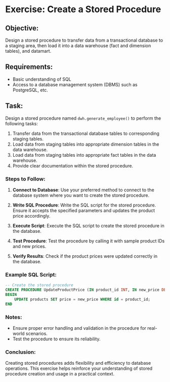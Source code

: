 # Exercise: Create a Stored Procedure

## Objective:
Design a stored procedure to transfer data from a transactional database to a staging area, then load it into a data warehouse (fact and dimension tables), and datamart.

## Requirements:
- Basic understanding of SQL
- Access to a database management system (DBMS) such as PostgreSQL, etc.

## Task:
Design a stored procedure named `dwh.generate_employee()` to perform the following tasks:
1. Transfer data from the transactional database tables to corresponding staging tables.
2. Load data from staging tables into appropriate dimension tables in the data warehouse.
3. Load data from staging tables into appropriate fact tables in the data warehouse.
5. Provide clear documentation within the stored procedure.

### Steps to Follow:

1. **Connect to Database**: Use your preferred method to connect to the database system where you want to create the stored procedure.

2. **Write SQL Procedure**: Write the SQL script for the stored procedure. Ensure it accepts the specified parameters and updates the product price accordingly.

3. **Execute Script**: Execute the SQL script to create the stored procedure in the database.

4. **Test Procedure**: Test the procedure by calling it with sample product IDs and new prices.

5. **Verify Results**: Check if the product prices were updated correctly in the database.

### Example SQL Script:

```sql
-- Create the stored procedure
CREATE PROCEDURE UpdateProductPrice (IN product_id INT, IN new_price DECIMAL)
BEGIN
    UPDATE products SET price = new_price WHERE id = product_id;
END
```

### Notes:
- Ensure proper error handling and validation in the procedure for real-world scenarios.
- Test the procedure  to ensure its reliability.

### Conclusion:

Creating stored procedures adds flexibility and efficiency to database operations. This exercise helps reinforce your understanding of stored procedure creation and usage in a practical context.
